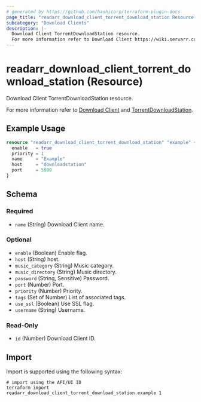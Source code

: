 ```yaml
---
# generated by https://github.com/hashicorp/terraform-plugin-docs
page_title: "readarr_download_client_torrent_download_station Resource - terraform-provider-readarr"
subcategory: "Download Clients"
description: |-
  Download Client TorrentDownloadStation resource.
  For more information refer to Download Client https://wiki.servarr.com/readarr/settings#download-clients and TorrentDownloadStation https://wiki.servarr.com/readarr/supported#torrentdownloadstation.
---
```


# readarr_download_client_torrent_download_station (Resource)

<!-- subcategory:Download Clients -->Download Client TorrentDownloadStation resource.
For more information refer to [Download Client](https://wiki.servarr.com/readarr/settings#download-clients) and [TorrentDownloadStation](https://wiki.servarr.com/readarr/supported#torrentdownloadstation).

## Example Usage

```terraform
resource "readarr_download_client_torrent_download_station" "example" {
  enable   = true
  priority = 1
  name     = "Example"
  host     = "downloadstation"
  port     = 5000
}
```

<!-- schema generated by tfplugindocs -->
## Schema

### Required

- `name` (String) Download Client name.

### Optional

- `enable` (Boolean) Enable flag.
- `host` (String) host.
- `music_category` (String) Music category.
- `music_directory` (String) Music directory.
- `password` (String, Sensitive) Password.
- `port` (Number) Port.
- `priority` (Number) Priority.
- `tags` (Set of Number) List of associated tags.
- `use_ssl` (Boolean) Use SSL flag.
- `username` (String) Username.

### Read-Only

- `id` (Number) Download Client ID.

## Import

Import is supported using the following syntax:

```shell
# import using the API/UI ID
terraform import readarr_download_client_torrent_download_station.example 1
```
